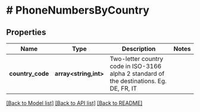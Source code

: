 # # PhoneNumbersByCountry

## Properties

Name | Type | Description | Notes
------------ | ------------- | ------------- | -------------
**country_code** | **array<string,int>** | Two-letter country code in ISO-3166 alpha 2 standard of the destinations. Eg. DE, FR, IT |

[[Back to Model list]](../../README.md#models) [[Back to API list]](../../README.md#endpoints) [[Back to README]](../../README.md)

